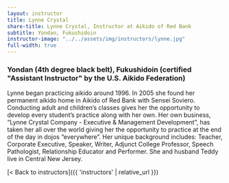 ```yaml
---
layout: instructor
title: Lynne Crystal
share-title: Lynne Crystal, Instructor at Aikido of Red Bank
subtitle: Yondan, Fukushidoin
instructor-image: "../../assets/img/instructors/lynne.jpg"
full-width: true
---
```


### Yondan (4th degree black belt), Fukushidoin (certified "Assistant Instructor" by the U.S. Aikido Federation)

Lynne began practicing aikido around 1996. In 2005 she found her permanent aikido home in Aikido of Red Bank with Sensei Soviero. Conducting adult and children’s classes gives her the opportunity to develop every student’s practice along with her own. Her own business, “Lynne Crystal Company - Executive & Management Development”, has taken her all over the world giving her the opportunity to practice at the end of the day in dojos “everywhere”. Her unique background includes: Teacher, Corporate Executive, Speaker, Writer, Adjunct College Professor, Speech Pathologist, Relationship Educator and Performer. She and husband Teddy live in Central New Jersey.

[< Back to instructors]({{ 'instructors' | relative_url }})
